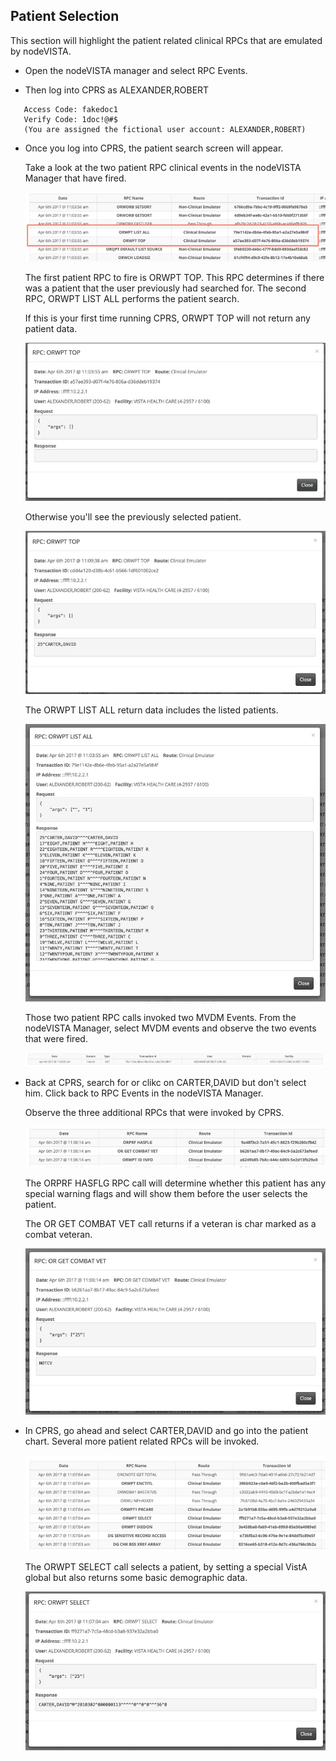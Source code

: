 ## Patient Selection
This section will highlight the patient related clinical RPCs that are emulated by nodeVISTA.

* Open the nodeVISTA manager and select RPC Events. 

* Then log into CPRS as ALEXANDER,ROBERT
```
   Access Code: fakedoc1
   Verify Code: 1doc!@#$
   (You are assigned the fictional user account: ALEXANDER,ROBERT)
```

* Once you log into CPRS, the patient search screen will appear. 

    Take a look at the two patient RPC clinical events in the nodeVISTA Manager that have fired.

    ![](images/patient/1.jpg)
    
    The first patient RPC to fire is ORWPT TOP. This RPC determines if there was a patient that the user previously had searched for.
    The second RPC, ORWPT LIST ALL performs the patient search.
    
    If this is your first time running CPRS, ORWPT TOP will not return any patient data.
    
    ![](images/patient/2.jpg)
    
    Otherwise you'll see the previously selected patient.
    
    ![](images/patient/12.jpg)
    
    The ORWPT LIST ALL return data includes the listed patients.
    
    ![](images/patient/4.jpg)
    
    Those two patient RPC calls invoked two MVDM Events. From the nodeVISTA Manager, select MVDM events and observe the two events that were fired.
    
    ![](images/patient/3.jpg)
    
* Back at CPRS, search for or clikc on CARTER,DAVID but don't select him. Click back to RPC Events in the nodeVISTA Manager.

    Observe the three additional RPCs that were invoked by CPRS. 
    
     ![](images/patient/5.jpg)
     
     The ORPRF HASFLG RPC call will determine whether this patient has any special warning flags and will show them before the user selects the patient. 

     The OR GET COMBAT VET call returns if a veteran is char marked as a combat veteran.
     
     ![](images/patient/6.jpg)

* In CPRS, go ahead and select CARTER,DAVID and go into the patient chart. Several more patient related RPCs will be invoked.

     ![](images/patient/7.jpg)
     
     The ORWPT SELECT call selects a patient, by setting a special VistA global but also returns some basic demographic data.
     
     ![](images/patient/8.jpg)
     
     
     
 
